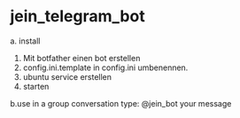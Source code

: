 # jein_telegram_bot


a. install
1. Mit botfather einen bot erstellen
2. config.ini.template in config.ini umbenennen. 
3. ubuntu service erstellen
4. starten

b.use
in a group conversation type:
@jein_bot your message
